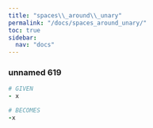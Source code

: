 ```yaml
---
title: "spaces\\_around\\_unary"
permalink: "/docs/spaces_around_unary/"
toc: true
sidebar:
  nav: "docs"
---
```

### unnamed 619
```ruby
# GIVEN
- x
```
```ruby
# BECOMES
-x
```
